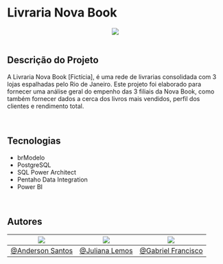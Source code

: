 # Livraria  Nova Book
<div align="center">
<img src="https://github.com/GabsLima19/NovaBook/blob/main/NovaBook_Logo.jpg?raw=true&&size=250">
</div>

<br>

## Descrição do Projeto
A Livraria Nova Book [Fictícia], é uma rede de livrarias consolidada com 3 lojas espalhadas pelo Rio de Janeiro. Este projeto foi elaborado para fornecer uma análise geral do empenho das 3 filiais da Nova Book, como também fornecer dados a cerca dos livros mais vendidos, perfil dos clientes e rendimento total.

<br>

## Tecnologias
- brModelo
- PostgreSQL
- SQL Power Architect
- Pentaho Data Integration
- Power BI

<br>

## Autores
|[![](https://avatars.githubusercontent.com/u/50058700?size=130)](https://github.com/AndersPotato)|[![](https://avatars.githubusercontent.com/u/52462313?size=130)](https://github.com/JulianaLemosSa)|[![](https://avatars.githubusercontent.com/u/49871125?size=130)](https://github.com/GabsLima19)|
|----|----|----|
|[@Anderson Santos](https://github.com/AndersPotato)|[@Juliana Lemos](https://github.com/JulianaLemosSa)|[@Gabriel Francisco](https://github.com/GabsLima19)|
